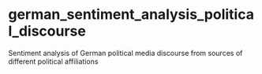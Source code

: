 # german_sentiment_analysis_political_discourse
Sentiment analysis of German political media discourse from sources of different political affiliations
